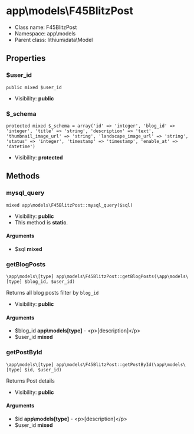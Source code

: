 app\models\F45BlitzPost
===============






* Class name: F45BlitzPost
* Namespace: app\models
* Parent class: lithium\data\Model





Properties
----------


### $user_id

    public mixed $user_id





* Visibility: **public**


### $_schema

    protected mixed $_schema = array('id' => 'integer', 'blog_id' => 'integer', 'title' => 'string', 'description' => 'text', 'thumbnail_image_url' => 'string', 'landscape_image_url' => 'string', 'status' => 'integer', 'timestamp' => 'timestamp', 'enable_at' => 'datetime')





* Visibility: **protected**


Methods
-------


### mysql_query

    mixed app\models\F45BlitzPost::mysql_query($sql)





* Visibility: **public**
* This method is **static**.


#### Arguments
* $sql **mixed**



### getBlogPosts

    \app\models\[type] app\models\F45BlitzPost::getBlogPosts(\app\models\[type] $blog_id, $user_id)

Returns all blog posts filter by `blog_id`



* Visibility: **public**


#### Arguments
* $blog_id **app\models\[type]** - &lt;p&gt;[description]&lt;/p&gt;
* $user_id **mixed**



### getPostById

    \app\models\[type] app\models\F45BlitzPost::getPostById(\app\models\[type] $id, $user_id)

Returns Post details



* Visibility: **public**


#### Arguments
* $id **app\models\[type]** - &lt;p&gt;[description]&lt;/p&gt;
* $user_id **mixed**



